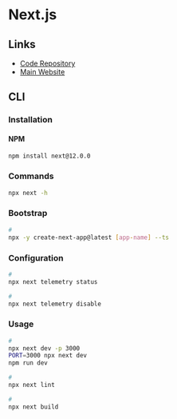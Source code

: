 # Next.js

<!--
https://fireship.io/courses/react-next-firebase/

https://www.cutintothejamstack.com/

https://react2025.com/#course-overview
https://masteringnextjs.com/
https://www.udemy.com/course/nextjs-by-example/

https://www.udemy.com/course/react-go-advanced/
https://www.udemy.com/course/straightforward-nextjs/
https://www.udemy.com/course/nextjs-react-the-complete-guide/
https://www.udemy.com/course/the-complete-react-and-next-js-bootcamp-2021/
https://www.udemy.com/course/nextjs-dev-to-deployment/

https://github.com/nextauthjs/next-auth
https://github.com/nextauthjs/next-auth-typescript-example

https://github.com/Expensify/App
https://github.com/dwarvesf/nextjs-boilerplate
https://github.com/vercel/virtual-event-starter-kit
https://github.com/plutomi/plutomi
https://github.com/basetool-io/basetool
https://github.com/ljtechdotca/next-reddit
https://github.com/ioofy/App
https://github.com/axeldelafosse/expo-next-monorepo-example
https://github.com/diego3g/umbriel
https://umbriel-dashboard-three.vercel.app/
https://github.com/fdaciuk/conduit-api
https://github.com/waptik/vvu-fleet-management-system
https://github.com/nohsangwoo/instaclone-backend-v3
https://github.com/Rowan-Paul/project-argus
https://github.com/myriadsocial/myriad-web
https://github.com/email2vimalraj/food-pos-app
https://github.com/jackmerrill/snacc.chat
https://github.com/calendso/calendso/
-->

## Links

- [Code Repository](https://github.com/vercel/next.js)
- [Main Website](https://nextjs.org/)

## CLI

### Installation

#### NPM

```sh
npm install next@12.0.0
```

### Commands

```sh
npx next -h
```

<!-- ### Configuration

```sh
echo '/.next' > ./.gitignore
``` -->

### Bootstrap

```sh
#
npx -y create-next-app@latest [app-name] --ts
```

### Configuration

```sh
#
npx next telemetry status

#
npx next telemetry disable
```

### Usage

```sh
#
npx next dev -p 3000
PORT=3000 npx next dev
npm run dev

#
npx next lint

#
npx next build
```
